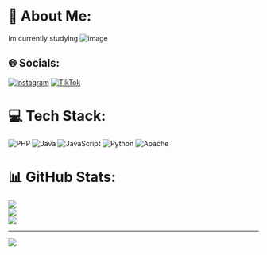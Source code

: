 # 💫 About Me:
Im currently studying
![image](https://media1.tenor.com/m/qVIVUIWpP-4AAAAd/amongla-among-us.gif)



## 🌐 Socials:
[![Instagram](https://img.shields.io/badge/Instagram-%23E4405F.svg?logo=Instagram&logoColor=white)](https://instagram.com/g_bergzx) [![TikTok](https://img.shields.io/badge/TikTok-%23000000.svg?logo=TikTok&logoColor=white)](https://tiktok.com/@blindxdo) 

# 💻 Tech Stack:
![PHP](https://img.shields.io/badge/php-%23777BB4.svg?style=for-the-badge&logo=php&logoColor=white) ![Java](https://img.shields.io/badge/java-%23ED8B00.svg?style=for-the-badge&logo=openjdk&logoColor=white) ![JavaScript](https://img.shields.io/badge/javascript-%23323330.svg?style=for-the-badge&logo=javascript&logoColor=%23F7DF1E) ![Python](https://img.shields.io/badge/python-3670A0?style=for-the-badge&logo=python&logoColor=ffdd54) ![Apache](https://img.shields.io/badge/apache-%23D42029.svg?style=for-the-badge&logo=apache&logoColor=white)
# 📊 GitHub Stats:
![](https://github-readme-stats.vercel.app/api?username=gustavobergz&theme=dark&hide_border=false&include_all_commits=false&count_private=false)<br/>
![](https://github-readme-streak-stats.herokuapp.com/?user=gustavobergz&theme=dark&hide_border=false)<br/>
![](https://github-readme-stats.vercel.app/api/top-langs/?username=gustavobergz&theme=dark&hide_border=false&include_all_commits=false&count_private=false&layout=compact)

---
[![](https://visitcount.itsvg.in/api?id=gustavobergz&icon=0&color=0)](https://visitcount.itsvg.in)

<!-- Proudly created with GPRM ( https://gprm.itsvg.in ) -->
